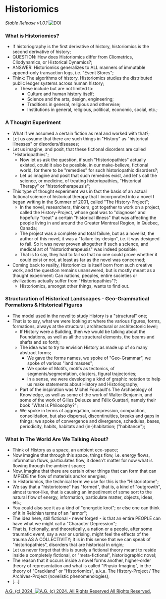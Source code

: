 # Historiomics
*Stable Release v1.0.1* [![DOI](https://zenodo.org/badge/DOI/10.5281/zenodo.10421351.svg)](https://doi.org/10.5281/zenodo.10421351)

### What is Historiomics?
- If historiography is the first derivative of history, historiomics is the second derivative of history;
- QUESTION: How does Historiomics differ from Cliometrics, Cliodynamics, or Historical Dynamics?;
- ANSWER: Historiomics generalizes to ALL manners of immutable append-only transaction logs, i.e. "Event Stores";
- Think: The algorithms of history. Historiomics studies the distributed public ledger systems across human history;
    - These include but are not limited to:
        - Culture and human history itself;
        - Science and the arts, design, engineering;
        - Traditions in general, religious and otherwise;
        - Institutions in general, religious, political, economic, social, etc.;

### A Thought Experiment
- What if we assumed a certain fiction as real and worked with that?;
- Let us assume that there are such things in "History" as "historical illnesses" or disorders/diseases;
- Let us imagine, and posit, that these fictional disorders are called "Historiopathies";
    - Now let us ask the question, if such "Historiopathies" actually existed, could it also be possible, in our make-believe, fictional world, for there to be "remedies" for such historiopathic disorders?;
    - Let us imagine and posit that such remedies exist, and let's call the science, or medicine, of treating historiopathies, "Historical Therapy" or "historiotherapeusis";
- This type of thought experiment was in fact the basis of an actual fictional science of historical therapy that I incorporated into a novel I began writing in the Summer of 2001, called "The History-Project";
    - In the novel, researchers, thinkers, got together to work on a project, called the History-Project, whose goal was to "diagnose" and hopefully "treat" a certain "historical illness" that was affecting the people living in and around the Greater Montreal Region, in Quebec, Canada;
    - The project was a complete and total failure, but as a novelist, the author of this novel, it was a "failure-by-design", i.e. it was designed to fail. So it was never proven altogether if such a science, and medical art of "historiotherapeusis" was indeed possible;
    - That is to say, they had to fail so that no one could prove whether it could exist or not, at least as far as the novel was concerned;
- Coming back to reality, Historiomics is itself born from such creative work, and the question remains unanswered, but is mostly meant as a thought experiment: Can nations, peoples, entire societies or civilizations actually suffer from "Historiopathies"?;
    - Historiomics, amongst other things, wants to find out.

### Structuration of Historical Landscapes - Geo-Grammatical Formations & Historical Figures
- The model used in the novel to study History is a "structural" one;
- That is to say, what we were looking at where the various figures, forms, formations, always at the structural, architectural or architectonic level;
    - If History were a Building, then we would be talking about the Foundations, as well as all the structural elements, the beams and shafts and so forth;
    - The idea was to try to envision History as made up of so many abstract forms;
        - We gave the forms names, we spoke of "Geo-Grammar", we spoke of various "land masses";
        - We spoke of Motifs, motifs as tectonics, of segments/segmentation, clusters, figural trajectories;
        - In a sense, we were developing a kind of graphic notation to help us make statements about History and Historiography;
    - Part of the inspiration was Michel Foucault's The Archaeology of Knowledge, as well as some of the work of Walter Benjamin, and some of the work of Gilles Deleuze and Félix Guattari, namely their book "What is Philosophy?";
    - We spoke in terms of aggregation, compression, compaction, consolidation, but also dispersal, discontinuities, breaks and gaps in things; we spoke of convergence and divergence, schedules, bases, periodicity, habits, habitats and (in-)habitation; ("habitance");

### What In The World Are We Talking About?
- Think of History as a space, an ambient eco-space;
- Now imagine that through this space, things flow, i.e. energy flows, information flows, particulates flow, it doesn't matter for now what is flowing through the ambient space;
- Now, imagine that there are certain other things that can form that can IMPEDE the flow of materials and/or energies;
- In Historiomics, the technical term we use for this is the "Historiotome";
- We say that a "historiotome" has "formed", that is, a kind of "outgrowth", almost tumor-like, that is causing an impediment of some sort to the natural flow of energy, information, particulate matter, objects, ideas, etc.;
- You could also see it as a kind of "energetic knot"; or else one can think of it in Reichian terms of an "armor";
- The idea here, still fictional - never forget! - is that an entire PEOPLE can have what we might call a "Character Depression";
- That is, fictionally, and theoretically, a nation or a people, after some traumatic event, say a war or uprising, might feel the effects of the trauma AS A COLLECTIVITY; It is in this sense that we can speak of "historiopathies", disorders that are historical in origin;
- Let us never forget that this is purely a fictional theory meant to reside inside a completely fictional, or "meta-fictional", historiographic novel;
- The reason that it occurs inside a novel forms another, higher-order theory of representation and what is called "Physio-Imaging", in the theory of "Crackland" or "Historiomics", a.k.a. The History-Project / The Archives-Project (novelistic phenomenologies);
- [...]

[A.G. (c) 2024. ![A.G. (c) 2024. All Rights Reserved](https://historiotheque.files.wordpress.com/2016/11/ag_signature_official_2015_50px_cropped.jpg) All Rights Reserved.](http://alexgagnon.com)
